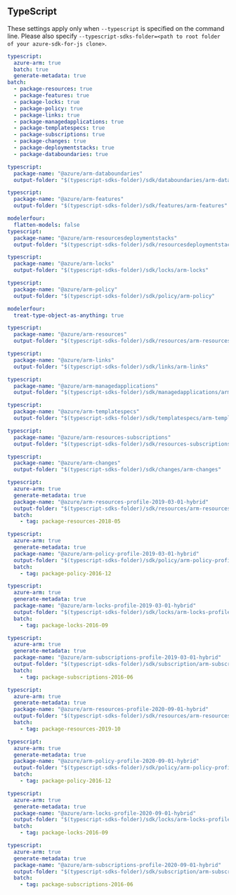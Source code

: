 ## TypeScript

These settings apply only when `--typescript` is specified on the command line.
Please also specify `--typescript-sdks-folder=<path to root folder of your azure-sdk-for-js clone>`.

```yaml $(typescript) && !$(profile-content)
typescript:
  azure-arm: true
  batch: true
  generate-metadata: true
batch:
  - package-resources: true
  - package-features: true
  - package-locks: true
  - package-policy: true
  - package-links: true
  - package-managedapplications: true
  - package-templatespecs: true
  - package-subscriptions: true
  - package-changes: true
  - package-deploymentstacks: true
  - package-databoundaries: true
```

```yaml $(typescript) && $(package-databoundaries) && !$(profile-content)
typescript:
  package-name: "@azure/arm-databoundaries"
  output-folder: "$(typescript-sdks-folder)/sdk/databoundaries/arm-databoundaries"
```

```yaml $(typescript) && $(package-features) && !$(profile-content)
typescript:
  package-name: "@azure/arm-features"
  output-folder: "$(typescript-sdks-folder)/sdk/features/arm-features"
```

```yaml $(typescript) && $(package-deploymentstacks) && !$(profile-content)
modelerfour:
  flatten-models: false
typescript:
  package-name: "@azure/arm-resourcesdeploymentstacks"
  output-folder: "$(typescript-sdks-folder)/sdk/resourcesdeploymentstacks/arm-resourcesdeploymentstacks"
```

```yaml $(typescript) && $(package-locks) && !$(profile-content)
typescript:
  package-name: "@azure/arm-locks"
  output-folder: "$(typescript-sdks-folder)/sdk/locks/arm-locks"
```

```yaml $(typescript) && $(package-policy) && !$(profile-content)
typescript:
  package-name: "@azure/arm-policy"
  output-folder: "$(typescript-sdks-folder)/sdk/policy/arm-policy"

modelerfour: 
  treat-type-object-as-anything: true 
```

```yaml $(typescript) && $(package-resources) && !$(profile-content)
typescript:
  package-name: "@azure/arm-resources"
  output-folder: "$(typescript-sdks-folder)/sdk/resources/arm-resources"
```

```yaml $(typescript) && $(package-links) && !$(profile-content)
typescript:
  package-name: "@azure/arm-links"
  output-folder: "$(typescript-sdks-folder)/sdk/links/arm-links"
```

```yaml $(typescript) && $(package-managedapplications) && !$(profile-content)
typescript:
  package-name: "@azure/arm-managedapplications"
  output-folder: "$(typescript-sdks-folder)/sdk/managedapplications/arm-managedapplications"
```

```yaml $(typescript) && $(package-templatespecs) && !$(profile-content)
typescript:
  package-name: "@azure/arm-templatespecs"
  output-folder: "$(typescript-sdks-folder)/sdk/templatespecs/arm-templatespecs"
```

```yaml $(typescript) && $(package-subscriptions) && !$(profile-content)
typescript:
  package-name: "@azure/arm-resources-subscriptions"
  output-folder: "$(typescript-sdks-folder)/sdk/resources-subscriptions/arm-resources-subscriptions"
```

```yaml $(typescript) && $(package-changes) && !$(profile-content)
typescript:
  package-name: "@azure/arm-changes"
  output-folder: "$(typescript-sdks-folder)/sdk/changes/arm-changes"
```

```yaml $(tag)=='package-resources-2018-05' && $(profile-content)=='profile-hybrid-2019-03-01'
typescript:
  azure-arm: true
  generate-metadata: true
  package-name: "@azure/arm-resources-profile-2019-03-01-hybrid"
  output-folder: "$(typescript-sdks-folder)/sdk/resources/arm-resources-profile-2019-03-01-hybrid"
  batch:
    - tag: package-resources-2018-05
```

```yaml $(tag)=='package-policy-2016-12' && $(profile-content)=='profile-hybrid-2019-03-01'
typescript:
  azure-arm: true
  generate-metadata: true
  package-name: "@azure/arm-policy-profile-2019-03-01-hybrid"
  output-folder: "$(typescript-sdks-folder)/sdk/policy/arm-policy-profile-2019-03-01-hybrid"
  batch:
    - tag: package-policy-2016-12
```

```yaml $(tag)=='package-locks-2016-09' && $(profile-content)=='profile-hybrid-2019-03-01'
typescript:
  azure-arm: true
  generate-metadata: true
  package-name: "@azure/arm-locks-profile-2019-03-01-hybrid"
  output-folder: "$(typescript-sdks-folder)/sdk/locks/arm-locks-profile-2019-03-01-hybrid"
  batch:
    - tag: package-locks-2016-09
```

```yaml $(tag)=='package-subscriptions-2016-06' && $(profile-content)=='profile-hybrid-2019-03-01'
typescript:
  azure-arm: true
  generate-metadata: true
  package-name: "@azure/arm-subscriptions-profile-2019-03-01-hybrid"
  output-folder: "$(typescript-sdks-folder)/sdk/subscription/arm-subscriptions-profile-2019-03-01-hybrid"
  batch:
    - tag: package-subscriptions-2016-06
```

```yaml $(tag)=='package-resources-2019-10' && $(profile-content)=='profile-hybrid-2020-09-01'
typescript:
  azure-arm: true
  generate-metadata: true
  package-name: "@azure/arm-resources-profile-2020-09-01-hybrid"
  output-folder: "$(typescript-sdks-folder)/sdk/resources/arm-resources-profile-2020-09-01-hybrid"
  batch:
    - tag: package-resources-2019-10
```

```yaml $(tag)=='package-policy-2016-12' && $(profile-content)=='profile-hybrid-2020-09-01'
typescript:
  azure-arm: true
  generate-metadata: true
  package-name: "@azure/arm-policy-profile-2020-09-01-hybrid"
  output-folder: "$(typescript-sdks-folder)/sdk/policy/arm-policy-profile-2020-09-01-hybrid"
  batch:
    - tag: package-policy-2016-12
```

```yaml $(tag)=='package-locks-2016-09' && $(profile-content)=='profile-hybrid-2020-09-01'
typescript:
  azure-arm: true
  generate-metadata: true
  package-name: "@azure/arm-locks-profile-2020-09-01-hybrid"
  output-folder: "$(typescript-sdks-folder)/sdk/locks/arm-locks-profile-2020-09-01-hybrid"
  batch:
    - tag: package-locks-2016-09
```

```yaml $(tag)=='package-subscriptions-2016-06' && $(profile-content)=='profile-hybrid-2020-09-01'
typescript:
  azure-arm: true
  generate-metadata: true
  package-name: "@azure/arm-subscriptions-profile-2020-09-01-hybrid"
  output-folder: "$(typescript-sdks-folder)/sdk/subscription/arm-subscriptions-profile-2020-09-01-hybrid"
  batch:
    - tag: package-subscriptions-2016-06
```
